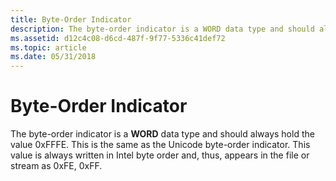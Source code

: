 ```yaml
---
title: Byte-Order Indicator
description: The byte-order indicator is a WORD data type and should always hold the value 0xFFFE. This is the same as the Unicode byte-order indicator. This value is always written in Intel byte order and, thus, appears in the file or stream as 0xFE, 0xFF.
ms.assetid: d12c4c08-d6cd-487f-9f77-5336c41def72
ms.topic: article
ms.date: 05/31/2018
---
```


# Byte-Order Indicator

The byte-order indicator is a **WORD** data type and should always hold the value 0xFFFE. This is the same as the Unicode byte-order indicator. This value is always written in Intel byte order and, thus, appears in the file or stream as 0xFE, 0xFF.

 

 




